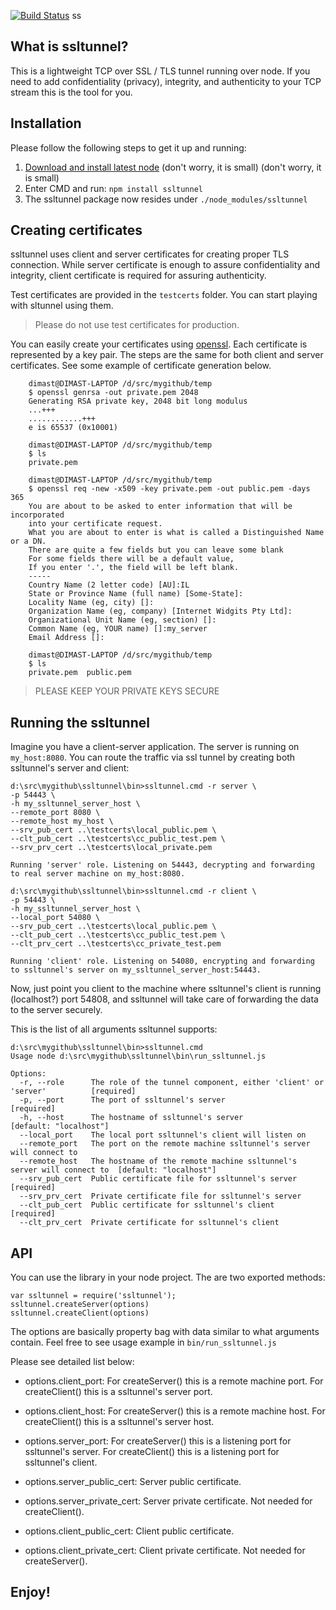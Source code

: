 [![Build Status](https://secure.travis-ci.org/dimastopel/ssltunnel.png)](http://travis-ci.org/dimastopel/ssltunnel)
ss
## What is ssltunnel?

This is a lightweight TCP over SSL / TLS tunnel running over node. If you need to add confidentiality (privacy), integrity, and authenticity to your TCP stream this is the tool for you.

## Installation

Please follow the following steps to get it up and running:

1. [Download and install latest node](http://nodejs.org/#download) (don't worry, it is small) (don't worry, it is small)
2. Enter CMD and run: ```npm install ssltunnel```
3. The ssltunnel package now resides under ```./node_modules/ssltunnel```

## Creating certificates 

ssltunnel uses client and server certificates for creating proper TLS connection. While server certificate is enough to assure confidentiality and integrity, client certificate is required for assuring authenticity.

Test certificates are provided in the ```testcerts``` folder. You can start playing with sltunnel using them. 

> Please do not use test certificates for production.

You can easily create your certificates using [openssl](http://www.openssl.org/). Each certificate is represented by a key pair. 
The steps are the same for both client and server certificates. See some example of certificate generation below.

```
	dimast@DIMAST-LAPTOP /d/src/mygithub/temp
	$ openssl genrsa -out private.pem 2048
	Generating RSA private key, 2048 bit long modulus
	...+++
	............+++
	e is 65537 (0x10001)

	dimast@DIMAST-LAPTOP /d/src/mygithub/temp
	$ ls
	private.pem

	dimast@DIMAST-LAPTOP /d/src/mygithub/temp
	$ openssl req -new -x509 -key private.pem -out public.pem -days 365
	You are about to be asked to enter information that will be incorporated
	into your certificate request.
	What you are about to enter is what is called a Distinguished Name or a DN.
	There are quite a few fields but you can leave some blank
	For some fields there will be a default value,
	If you enter '.', the field will be left blank.
	-----
	Country Name (2 letter code) [AU]:IL
	State or Province Name (full name) [Some-State]:
	Locality Name (eg, city) []:
	Organization Name (eg, company) [Internet Widgits Pty Ltd]:
	Organizational Unit Name (eg, section) []:
	Common Name (eg, YOUR name) []:my_server
	Email Address []:

	dimast@DIMAST-LAPTOP /d/src/mygithub/temp
	$ ls
	private.pem  public.pem
```

> PLEASE KEEP YOUR PRIVATE KEYS SECURE

## Running the ssltunnel

Imagine you have a client-server application. The server is running on ```my_host:8080```. You can route the traffic via ssl tunnel by 
creating both ssltunnel's server and client:

```
d:\src\mygithub\ssltunnel\bin>ssltunnel.cmd -r server \
-p 54443 \
-h my_ssltunnel_server_host \
--remote_port 8080 \
--remote_host my_host \
--srv_pub_cert ..\testcerts\local_public.pem \
--clt_pub_cert ..\testcerts\cc_public_test.pem \
--srv_prv_cert ..\testcerts\local_private.pem 

Running 'server' role. Listening on 54443, decrypting and forwarding to real server machine on my_host:8080.
```

```
d:\src\mygithub\ssltunnel\bin>ssltunnel.cmd -r client \
-p 54443 \
-h my_ssltunnel_server_host \
--local_port 54080 \
--srv_pub_cert ..\testcerts\local_public.pem \
--clt_pub_cert ..\testcerts\cc_public_test.pem \
--clt_prv_cert ..\testcerts\cc_private_test.pem

Running 'client' role. Listening on 54080, encrypting and forwarding to ssltunnel's server on my_ssltunnel_server_host:54443.
```

Now, just point you client to the machine where ssltunnel's client is running (localhost?) port 54808, and ssltunnel will 
take care of forwarding the data to the server securely.

This is the list of all arguments ssltunnel supports:

```
d:\src\mygithub\ssltunnel\bin>ssltunnel.cmd
Usage node d:\src\mygithub\ssltunnel\bin\run_ssltunnel.js

Options:
  -r, --role      The role of the tunnel component, either 'client' or 'server'          [required]
  -p, --port      The port of ssltunnel's server                                         [required]
  -h, --host      The hostname of ssltunnel's server                                     [default: "localhost"]
  --local_port    The local port ssltunnel's client will listen on
  --remote_port   The port on the remote machine ssltunnel's server will connect to
  --remote_host   The hostname of the remote machine ssltunnel's server will connect to  [default: "localhost"]
  --srv_pub_cert  Public certificate file for ssltunnel's server                         [required]
  --srv_prv_cert  Private certificate file for ssltunnel's server
  --clt_pub_cert  Public certificate for ssltunnel's client                              [required]
  --clt_prv_cert  Private certificate for ssltunnel's client
```

## API

You can use the library in your node project. The are two exported methods:

```
var ssltunnel = require('ssltunnel');
ssltunnel.createServer(options)
ssltunnel.createClient(options)
```

The options are basically property bag with data similar to what arguments contain. Feel free to see usage example in ```bin/run_ssltunnel.js```

Please see detailed list below:

* options.client_port:
For createServer() this is a remote machine port.
For createClient() this is a ssltunnel's server port.

* options.client_host: 
For createServer() this is a remote machine host.
For createClient() this is a ssltunnel's server host.

* options.server_port:
For createServer() this is a listening port for ssltunnel's server.
For createClient() this is a listening port for ssltunnel's client.

* options.server_public_cert: Server public certificate. 

* options.server_private_cert:
Server private certificate. Not needed for createClient().

* options.client_public_cert:
Client  public certificate. 

* options.client_private_cert:
Client private certificate. Not needed for createServer().

## Enjoy!
